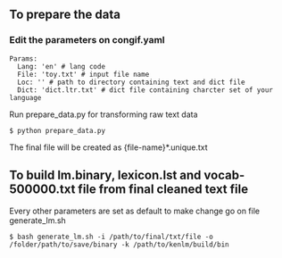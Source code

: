 ## To prepare the data
### Edit the parameters on congif.yaml

```
Params:
  Lang: 'en' # lang code
  File: 'toy.txt' # input file name
  Loc: '' # path to directory containing text and dict file
  Dict: 'dict.ltr.txt' # dict file containing charcter set of your language
```
Run prepare_data.py for transforming raw text data
```
$ python prepare_data.py
```
The final file will be created as {file-name}*.unique.txt

## To build lm.binary, lexicon.lst and vocab-500000.txt file from final cleaned text file

Every other parameters are set as default to make change go on file generate_lm.sh

```
$ bash generate_lm.sh -i /path/to/final/txt/file -o /folder/path/to/save/binary -k /path/to/kenlm/build/bin
```